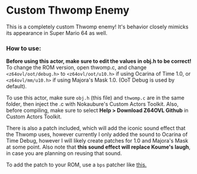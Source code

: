 # Custom Thwomp Enemy
This is a completely custom Thwomp enemy! It's behavior closely mimicks its appearance in Super Mario 64 as well.

### How to use:
**Before using this actor, make sure to edit the values in obj.h to be correct!**
To change the ROM version, open thwomp.c, and change `<z64ovl/oot/debug.h>` to `<z64ovl/oot/u10.h>` if using Ocarina of Time 1.0, or `<z64ovl/mm/u10.h>` if using Majora's Mask 1.0. (OoT Debug is used by default).

To use this actor, make sure `obj.h` (this file) and `thwomp.c` are in the same folder, then inject the .c with Nokaubure's Custom Actors Toolkit.
Also, before compiling, make sure to select **Help > Download Z64OVL Github** in Custom Actors Toolkit.

There is also a patch included, which will add the iconic sound effect that the Thwomp uses, however currently I only added the sound to Ocarina of Time Debug,
however I will likely create patches for 1.0 and Majora's Mask at some point. Also note that **this sound effect will replace Koume's laugh**, in
case you are planning on reusing that sound.

To add the patch to your ROM, use a `bps` patcher like [this.](https://www.marcrobledo.com/RomPatcher.js/)
